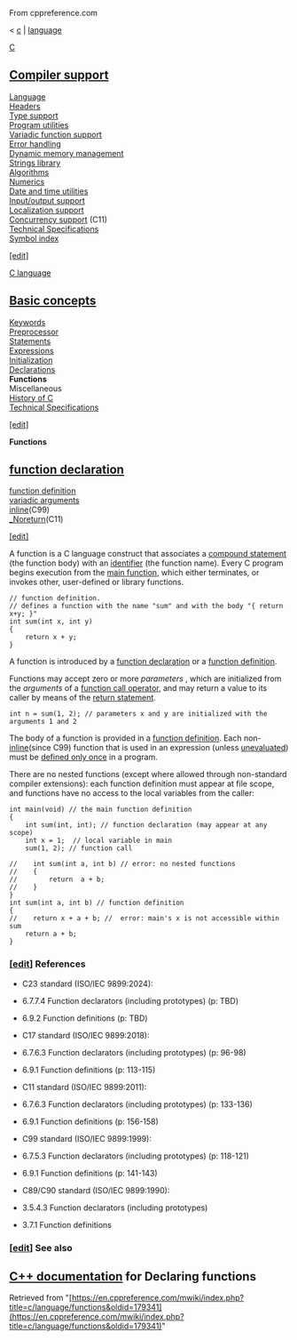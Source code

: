 From cppreference.com

< [c](../../c.html "c")‎ | [language](../language.html "c/language")

[ C](../../c.html "c")

[Compiler support](../compiler_support.html "c/compiler support")  
---  
[Language](../language.html "c/language")  
[Headers](../header.html "c/header")  
[Type support](../types.html "c/types")  
[Program utilities](../program.html "c/program")  
[Variadic function support](../variadic.html "c/variadic")  
[Error handling](../error.html "c/error")  
[Dynamic memory management](../memory.html "c/memory")  
[Strings library](../string.html "c/string")  
[Algorithms](../algorithm.html "c/algorithm")  
[Numerics](../numeric.html "c/numeric")  
[Date and time utilities](../chrono.html "c/chrono")  
[Input/output support](../io.html "c/io")  
[Localization support](../locale.html "c/locale")  
[Concurrency support](../thread.html "c/thread") (C11)  
[Technical Specifications](../experimental.html "c/experimental")  
[Symbol index](../index.html "c/symbol index")  
  
[[edit]](https://en.cppreference.com/mwiki/index.php?title=Template:c/navbar_content&action=edit)

[ C language](../language.html "c/language")

[Basic concepts](basic_concepts.html "c/language/basic concepts")  
---  
[ Keywords](../keyword.html "c/keyword")  
[ Preprocessor](../preprocessor.html "c/preprocessor")  
[ Statements](statements.html "c/language/statements")  
[ Expressions](operators.html "c/language/expressions")  
[ Initialization](initialization.html "c/language/initialization")  
[ Declarations](declarations.html "c/language/declarations")  
**Functions**  
Miscellaneous  
[ History of C](history.html "c/language/history")  
[Technical Specifications](../experimental.html "c/experimental")  
  
[[edit]](https://en.cppreference.com/mwiki/index.php?title=Template:c/language/navbar_content&action=edit)

**Functions**

[ function declaration](function_declaration.html "c/language/function declaration")  
---  
[ function definition](function_definition.html "c/language/function definition")  
[ variadic arguments](variadic.html "c/language/variadic")  
[inline](inline.html "c/language/inline")(C99)  
[_Noreturn](noreturn.html "c/language/ Noreturn")(C11)  
  
[[edit]](https://en.cppreference.com/mwiki/index.php?title=Template:c/language/functions/navbar_content&action=edit)

A function is a C language construct that associates a [compound statement](statements.html#Compound_statements "c/language/statements") (the function body) with an [identifier](identifiers.html "c/language/identifier") (the function name). Every C program begins execution from the [main function](main_function.html "c/language/main function"), which either terminates, or invokes other, user-defined or library functions. 
    
    
    // function definition.
    // defines a function with the name "sum" and with the body "{ return x+y; }"
    int sum(int x, int y) 
    {
        return x + y;
    }

A function is introduced by a [function declaration](function_declaration.html "c/language/function declaration") or a [function definition](function_definition.html "c/language/function definition"). 

Functions may accept zero or more _parameters_ , which are initialized from the _arguments_ of a [function call operator](operator_other.html#Function_call "c/language/operator other"), and may return a value to its caller by means of the [return statement](return.html "c/language/return"). 
    
    
    int n = sum(1, 2); // parameters x and y are initialized with the arguments 1 and 2

The body of a function is provided in a [function definition](function_definition.html "c/language/function definition"). Each non-[inline](inline.html "c/language/inline")(since C99) function that is used in an expression (unless [unevaluated](operators.html#Unevaluated_expressions "c/language/expressions")) must be [defined only once](extern.html#One_definition_rule "c/language/extern") in a program. 

There are no nested functions (except where allowed through non-standard compiler extensions): each function definition must appear at file scope, and functions have no access to the local variables from the caller: 
    
    
    int main(void) // the main function definition
    {
        int sum(int, int); // function declaration (may appear at any scope)
        int x = 1;  // local variable in main
        sum(1, 2); // function call
     
    //    int sum(int a, int b) // error: no nested functions
    //    {
    //        return  a + b; 
    //    }
    }
    int sum(int a, int b) // function definition
    {
    //    return x + a + b; //  error: main's x is not accessible within sum
        return a + b;
    }

### [[edit](https://en.cppreference.com/mwiki/index.php?title=c/language/functions&action=edit&section=1 "Edit section: References")] References

  * C23 standard (ISO/IEC 9899:2024): 



    

  * 6.7.7.4 Function declarators (including prototypes) (p: TBD) 



    

  * 6.9.2 Function definitions (p: TBD) 



  * C17 standard (ISO/IEC 9899:2018): 



    

  * 6.7.6.3 Function declarators (including prototypes) (p: 96-98) 



    

  * 6.9.1 Function definitions (p: 113-115) 



  * C11 standard (ISO/IEC 9899:2011): 



    

  * 6.7.6.3 Function declarators (including prototypes) (p: 133-136) 



    

  * 6.9.1 Function definitions (p: 156-158) 



  * C99 standard (ISO/IEC 9899:1999): 



    

  * 6.7.5.3 Function declarators (including prototypes) (p: 118-121) 



    

  * 6.9.1 Function definitions (p: 141-143) 



  * C89/C90 standard (ISO/IEC 9899:1990): 



    

  * 3.5.4.3 Function declarators (including prototypes) 



    

  * 3.7.1 Function definitions 



### [[edit](https://en.cppreference.com/mwiki/index.php?title=c/language/functions&action=edit&section=2 "Edit section: See also")] See also

[C++ documentation](../../cpp/language/function.html "cpp/language/function") for Declaring functions  
---  
  
Retrieved from "[https://en.cppreference.com/mwiki/index.php?title=c/language/functions&oldid=179341](https://en.cppreference.com/mwiki/index.php?title=c/language/functions&oldid=179341)" 
